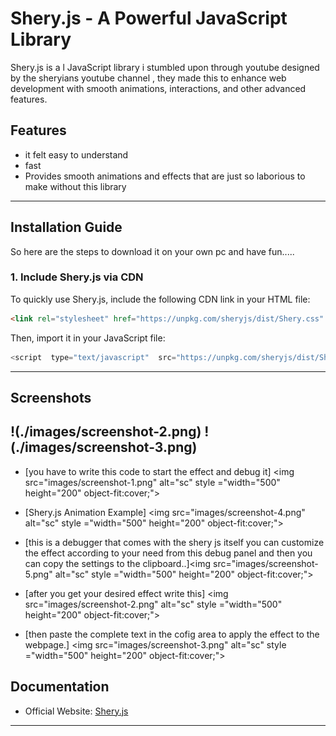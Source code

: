 # Shery.js - A Powerful JavaScript Library

Shery.js is a l JavaScript library i stumbled upon through youtube designed by the sheryians youtube channel , they made this to enhance web development with smooth animations, interactions, and other advanced features.

## Features
- it felt easy to understand
- fast
- Provides smooth animations and effects that are just so 
laborious to make without this library

---

## Installation Guide
So here are the steps to download it on your own pc and have fun.....

### 1. Include Shery.js via CDN
To quickly use Shery.js, include the following CDN link in your HTML file:
```html just above your style.css file
<link rel="stylesheet" href="https://unpkg.com/sheryjs/dist/Shery.css" />
```

Then, import it in your JavaScript file:
```js just above body tag
<script  type="text/javascript"  src="https://unpkg.com/sheryjs/dist/Shery.js"></script> 
```

---

## Screenshots
!(./images/screenshot-2.png)
!(./images/screenshot-3.png)
---


* [you have to write this code to start the effect and debug it]
<img src="images/screenshot-1.png" alt="sc" style ="width="500" height="200" object-fit:cover;">

* [Shery.js Animation Example]
<img src="images/screenshot-4.png" alt="sc"  style ="width="500" height="200" object-fit:cover;">

* [this is a debugger that comes with the shery js itself you can customize the effect according to your need from this debug panel and then you can copy the settings to the clipboard..]<img src="images/screenshot-5.png" alt="sc" style ="width="500" height="200" object-fit:cover;">

* [after you get your desired effect write this]
<img src="images/screenshot-2.png" alt="sc"  style ="width="500" height="200" object-fit:cover;">

* [then paste the complete text in the cofig area to apply the effect to the webpage.]
<img src="images/screenshot-3.png" alt="sc" style ="width="500" height="200" object-fit:cover;">

## Documentation

- Official Website: [Shery.js]([https://sheryjs.com](https://www.npmjs.com/package/sheryjs))

---




